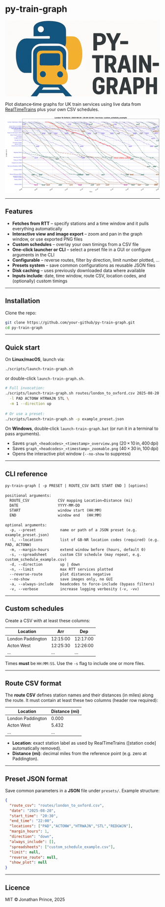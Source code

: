 # py‑train‑graph

![example output](resources/logo.jpg)

Plot distance‑time graphs for UK train services using live data from
[RealTimeTrains](https://www.realtimetrains.co.uk/) plus your own
CSV schedules.

![example output](resources/sample_overview.png)

---

## Features

* **Fetches from RTT** – specify stations and a time window and it pulls everything automatically
* **Interactive view and image export** – zoom and pan in the graph window, or use exported PNG files
* **Custom schedules** – overlay your own timings from a CSV file
* **One-click launcher or CLI** – select a preset file in a GUI or configure arguments in the CLI
* **Configurable** – reverse routes, filter by direction, limit number plotted, ...
* **Presets system** – save common configurations as reusable JSON files
* **Disk caching** – uses previously downloaded data where available
* **Inputs include**: date, time window, route CSV, location codes, and (optionally) custom timings

---

## Installation

Clone the repo:

```bash
git clone https://github.com/your‑github/py‑train‑graph.git
cd py‑train‑graph
```

---

## Quick start

On **Linux/macOS**, launch via:

```bash
./scripts/launch-train-graph.sh
```

or double-click `launch-train-graph.sh`.

```bash
# Full invocation:
./scripts/launch-train-graph.sh routes/london_to_oxford.csv 2025-08-20 03:00 06:00 \
  -l PAD ACTONW HTRWAJN STL \
  -m 1 --direction up

# Or use a preset:
./scripts/launch-train-graph.sh -p example_preset.json
```

On **Windows**, double‑click `launch-train-graph.bat`
(or run it in a terminal to pass arguments).

* Saves `graph_<headcodes>_<timestamp>_overview.png` (20 × 10 in, 400 dpi)  
* Saves `graph_<headcodes>_<timestamp>_zoomable.png` (40 × 30 in, 100 dpi)  
* Opens the interactive plot window (`--no-show` to suppress)

---

## CLI reference

```
py-train-graph [ -p PRESET | ROUTE_CSV DATE START END ] [options]

positional arguments:
  ROUTE_CSV             CSV mapping Location→Distance (mi)
  DATE                  YYYY-MM-DD
  START                 window start (HH:MM)
  END                   window end   (HH:MM)

optional arguments:
  -p, --preset           name or path of a JSON preset (e.g. example_preset.json)
  -l, --locations        list of GB‑NR location codes (required) (e.g. PAD, ACTONW)
  -m, --margin-hours     extend window before (hours, default 0)
  -s, --spreadsheet      custom CSV schedule (may repeat, e.g. custom_schedule_example.csv)
  -d, --direction        up | down
  -n, --limit            max RTT services plotted
  --reverse-route        plot distances negative
  --no-show              save images only, no GUI
  -a, --always-include   headcodes to force-include (bypass filters)
  -v, --verbose          increase logging verbosity (-v, -vv)
```

---

## Custom schedules

Create a CSV with at least these columns:

| Location          | Arr       | Dep       |
|-------------------|-----------|-----------|
| London Paddington | 12:15:00  | 12:17:00  |
| Acton West        | 12:25:30  | 12:26:00  |
| ...               | …         | …         |

Times **must** be `HH:MM:SS`.  Use the `-s` flag to include one or more files.

---

## Route CSV format

The **route CSV** defines station names and their distances (in miles) along the route. It must contain at least these two columns (header row required):

| Location                  | Distance (mi) |
|---------------------------|---------------|
| London Paddington         | 0.000         |
| Acton West                | 5.432         |
| …                         | …             |

- **Location**: exact station label as used by RealTimeTrains (\[station code\] automatically removed).
- **Distance (mi)**: decimal miles from the reference point (e.g. zero at Paddington).

---

## Preset JSON format

Save common parameters in a **JSON** file under `presets/`. Example structure:

```json
{
  "route_csv": "routes/london_to_oxford.csv",
  "date": "2025-08-20",
  "start_time": "20:30",
  "end_time": "22:00",
  "locations": ["PAD","ACTONW","HTRWAJN","STL","REDGWJN"],
  "margin_hours": 1,
  "direction": "down",
  "always_include": [],
  "spreadsheets": ["custom_schedule_example.csv"],
  "limit": null,
  "reverse_route": null,
  "show_plot": null
}

```

---

## Licence

MIT © Jonathan Prince, 2025

